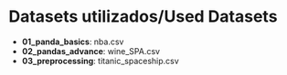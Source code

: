 # Datasets utilizados/Used Datasets

- **01_panda_basics**: nba.csv
- **02_pandas_advance**: wine_SPA.csv
- **03_preprocessing**: titanic_spaceship.csv

